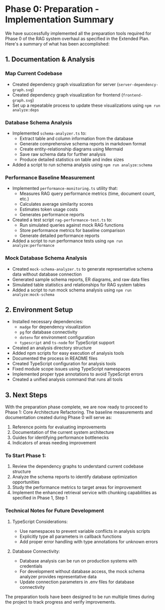 # Phase 0: Preparation - Implementation Summary

We have successfully implemented all the preparation tools required for Phase 0 of the RAG system overhaul as specified in the Extended Plan. Here's a summary of what has been accomplished:

## 1. Documentation & Analysis

### Map Current Codebase
- Created dependency graph visualization for server (`server-dependency-graph.svg`)
- Created dependency graph visualization for frontend (`frontend-graph.svg`)
- Set up a repeatable process to update these visualizations using `npm run analyze:deps`

### Database Schema Analysis
- Implemented `schema-analyzer.ts` to:
  - Extract table and column information from the database
  - Generate comprehensive schema reports in markdown format
  - Create entity-relationship diagrams using Mermaid
  - Save raw schema data for further analysis
  - Produce detailed statistics on table and index sizes
- Added a script to run schema analysis using `npm run analyze:schema`

### Performance Baseline Measurement
- Implemented `performance-monitoring.ts` utility that:
  - Measures RAG query performance metrics (time, document count, etc.)
  - Calculates average similarity scores
  - Estimates token usage costs
  - Generates performance reports
- Created a test script `rag-performance-test.ts` to:
  - Run simulated queries against mock RAG functions
  - Store performance metrics for baseline comparison
  - Generate detailed performance reports
- Added a script to run performance tests using `npm run analyze:performance`

### Mock Database Schema Analysis
- Created `mock-schema-analyzer.ts` to generate representative schema data without database connection
- Generated sample schema reports, ER diagrams, and raw data files
- Simulated table statistics and relationships for RAG system tables
- Added a script to run mock schema analysis using `npm run analyze:mock-schema`

## 2. Environment Setup

- Installed necessary dependencies:
  - `madge` for dependency visualization
  - `pg` for database connectivity
  - `dotenv` for environment configuration
  - `typescript` and `ts-node` for TypeScript support
- Created an analysis directory structure
- Added npm scripts for easy execution of analysis tools
- Documented the process in README files
- Created TypeScript configuration for analysis tools
- Fixed module scope issues using TypeScript namespaces
- Implemented proper type annotations to avoid TypeScript errors
- Created a unified analysis command that runs all tools

## 3. Next Steps

With the preparation phase complete, we are now ready to proceed to Phase 1: Core Architecture Refactoring. The baseline measurements and documentation created during Phase 0 will serve as:

1. Reference points for evaluating improvements
2. Documentation of the current system architecture
3. Guides for identifying performance bottlenecks
4. Indicators of areas needing improvement

### To Start Phase 1:

1. Review the dependency graphs to understand current codebase structure
2. Analyze the schema reports to identify database optimization opportunities
3. Study the performance metrics to target areas for improvement
4. Implement the enhanced retrieval service with chunking capabilities as specified in Phase 1, Step 1

### Technical Notes for Future Development

1. TypeScript Considerations:
   - Use namespaces to prevent variable conflicts in analysis scripts
   - Explicitly type all parameters in callback functions
   - Add proper error handling with type annotations for unknown errors

2. Database Connectivity:
   - Database analysis can be run on production systems with credentials
   - For development without database access, the mock schema analyzer provides representative data
   - Update connection parameters in .env files for database connectivity

The preparation tools have been designed to be run multiple times during the project to track progress and verify improvements. 